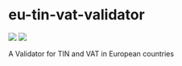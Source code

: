 # eu-tin-vat-validator

<img src="https://github.com/pshaddel/eu-tin-vat-validator/actions/workflows/test.yml/badge.svg"/> <img src="https://github.com/pshaddel/eu-tin-vat-validator/actions/workflows/release-package.yml/badge.svg"/>

A Validator for TIN and VAT in European countries
